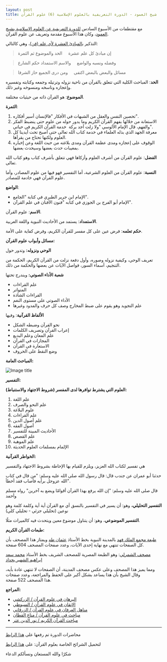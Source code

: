```yaml
---
layout: post
title: شيخ العمود - الدورة التعريفية بالعلوم الإسلامية (6) علوم القرآن
---
```


مع مقتطفات من الأسبوع السادس [للدورة التعريفية عن العلوم الإسلامية بشيخ العمود](https://oktob.io/posts/3253)، وكان هذا الأسبوع مقدمة وتعريف عن علوم القرآن.

التذكير [بالمبادئ العشرة لأي علم (فن)](https://oktob.io/posts/3253)، وهي كالتالي:

> إن مبادئ كل علم عشرة     الحد والموضوع ثم الثمرة 

> وفضله ونسبه والواضع     والاسم الاستمداد حكم الشارع

> مسائل والبعض بالبعض اكتفى     ومن درى الجميع حاز الشرفا

**الحد**: المباحث الكلية التي تتعلق بالقرآن من ناحية نزوله وترتيله وجمعه وكتابته وتفسيره وإعجازه وناسخه ومنسوخه وغير ذلك.

**الموضوع**: هو القرآن ذاته من حيثيات مختلفة.

**الثمرة**: 

1.  تحصين النفس والعقل من الشبهات في الأفكار "فالإنسان أسير أفكاره".
2.  الاستعانة من خلالها بفهم القرآن الكريم وما يدور حوله من علوم حتى ينضبط الفكر والفهم، قال الإمام الألوسي "ولا زلت أجد بركة  خدمة القرآن الكريم في حياتي".
3.  معرفة الجهد الذي بذله العلماء في خدمة كتاب الله تعالى حتى أصبح تحت أيدينا كل العلوم ولكنها تحتاج من يقرأها.
4.  الوقوف على إعجازه ومدى عظمة القرآن ومدى بلاغته من حيث اللغة وعن إخباره بمغيبات حدث بعضها وسيحدث بعضها.

**الفضل**: علوم القرآن من أشرف العلوم وأزكاها فهي تتعلق بأشرف كتاب وهو كتاب الله تعالى.

**النسبة**: علوم القرآن من العلوم الشرعية، أما التفسير فهو فيها من علوم المصادر، وأما علوم القرآن فهي خادمة للمصادر.

**الواضع**:

*   الإمام ابن جرير الطبري في كتابة "الجامع".
*   الإمام أبو الفرج بن الجوزي في كتابه "فنون الأفنان في علم القرآن".

**الاسم**: علوم القرآن.

**الاستمداد**: يستمد من الأحاديث النبوية واللغة العربية.

**حكم تعلمه**: فرض عين على كل مفسر للقرآن الكريم، وفرض كفاية على الأمة.

**مسائل وأبواب علوم القرآن:**

**الوحي ونزوله:** وتدور حول

تعريف الوحي، وكيفية نزوله وصوره، وأول دفعة نزلت من القرآن الكريم، الحكمة من التنجيم، أسماء السور، فواصل الآيات عن بعضها والحكمة من ذلك.

**شعبة الأداء الصوتي:** ويندرج تحتها

*   علم القراءات
*   المتواتر
*   القراءات الشاذة
*   الأداء الصوتي على مستوى النغم
*   علم التجويد وهو يقوم على ضبط المخارج وصف كل حرف والمدود وغيرها

**الألفاظ القرآنية**: وفيها

*   نحو القرآن وضبطه الشكل
*   إعراب القرآن وتصريف الكلمات
*   علم المعان وعلم البديع
*   المجازات في القرآن
*   الاستعارة في القرآن
*   وضع النقط على الحروف

**المباحث العامة:**

![Image title](https://oktob-editor.s3.amazonaws.com/uploads%2F1461990922745-Screen+Shot+2016-04-30+at+6.34.17+AM.png)

**التفسير:**

**العلوم التي يشترط توافرها لدى المفسر (شروط الاجتهاد والاستنباط):**

1.  علم اللغة
2.  علم النحو والصرف
3.  علوم البلاغة
4.  علم القراءات
5.  علم أصول الدين
6.  أصول الفقه
7.  الأحاديث المبينة للتفسير
8.  علم القصص
9.  علم الموهبة
10.  الإلمام بمسلمات العلوم الحديثة

**الخواطر القرآنية:**

هي تفسير لكتاب الله العزيز، ويلزم للقيام بها الإحاطة بشروط الاجتهاد والتفسير

حدثنا أبو عمران عن جندب قال: قال رسول الله صلى الله عليه وسلم: "من قال في كتاب الله عزوجل برأيه فأصاب فقد أخطأ".

قال صلى الله عليه وسلم: "إن الله يرفع بهذا القرآن أقوامًا ويضع به آخرين" رواه مسلم وأحمد

**التفسير التحليلي،** وهو: أن يسير في التفسير بالنسق أي مع القرآن أية أية وكلمة كلمة وهو نوعين (تحليلي جزئي - تحليلي كلي)

**التفسير الموضوعي**، وهو: أن يتناول موضوع معين ويتحدث فيه كالميراث مثلًا.

**طبعات القرآن الكريم:**

[طبعة مجمع الملك فهد](http://ar.islamway.net/book/7181/%D9%85%D8%B5%D8%AD%D9%81-%D9%85%D8%AC%D9%85%D8%B9-%D8%A7%D9%84%D9%85%D9%84%D9%83-%D9%81%D9%87%D8%AF-%D8%A8%D8%AC%D9%85%D9%8A%D8%B9-%D8%A3%D8%AD%D8%AC%D8%A7%D9%85%D9%87) بالمدينة النبوية بخط الأستاذ [عثمان طه](https://ar.wikipedia.org/wiki/%D8%B9%D8%AB%D9%85%D8%A7%D9%86_%D8%B7%D9%87) ويمتاز هذا المصحف بأن كل الصفحات تنتهي مع نهاية إحدى الآيات، وعدد صفحات المصحف 604 صفحة.

[مصحف الشمرلي](http://ar.islamway.net/book/1628/%D9%85%D8%B5%D8%AD%D9%81-%D8%A7%D9%84%D8%B4%D9%85%D8%B1%D9%84%D9%8A): وهو الطبعة المصرية للمصحف الشريف بخط الأستاذ [محمد سعد ابراهيم الشهير بحداد](https://ar.wikipedia.org/wiki/%D9%85%D8%AD%D9%85%D8%AF_%D8%B3%D8%B9%D8%AF_%D8%AD%D8%AF%D8%A7%D8%AF)

ومما يميز هذا المصحف وعلى عكس مصحف المدينة، أن الصفحات لا تنتهي عادة بأيه، وقال الشيخ بأن هذا يساعد بشكل أكبر على الحفظ والمراجعة، وعدد صفحات هذا المصحف 522 صفحة.

**المراجع:**

*   [البرهان في علوم القرآن / الزركشي](https://www.goodreads.com/book/show/18270664)
*   [الإتقان في علوم القرآن / السيوطي](https://www.goodreads.com/book/show/2249456._)
*   [مناهل العرفان في علوم القرآن / الزرقاني](https://www.goodreads.com/book/show/11801059)
*   [مباحث في علوم القرآن / مناع القطان](https://www.goodreads.com/book/show/6905910)
*   [مباحث القرآن الكريم / نور الدين عتر](https://www.goodreads.com/book/show/13456939)

-------------

محاضرات الدورة تم رفعها على [هذا الرابط](https://www.mediafire.com/folder/pxgmk8dq9qiah/%D8%A7%D9%84%D9%85%D8%B3%D8%AA%D9%88%D9%89_%D8%A7%D9%84%D8%AA%D8%B9%D8%B1%D9%8A%D9%81%D9%8A)

لتحميل الشرائح الخاصة بعلوم القرآن: على [هذا الرابط](http://www.mediafire.com/download/yri5j4u5eh93y5b/005_%D8%A7%D9%84%D8%AA%D8%B9%D8%B1%D9%8A%D9%81_%D8%A8%D8%B9%D9%84%D9%88%D9%85_%D8%A7%D9%84%D9%82%D8%B1%D8%A2%D9%86.pdf)

شكرًا والله المستعان ونسألكم الدعاء